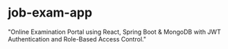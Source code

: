 # job-exam-app
"Online Examination Portal using React, Spring Boot &amp; MongoDB with JWT Authentication and Role-Based Access Control."
